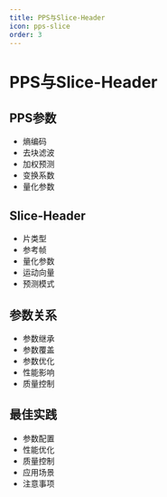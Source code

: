 ```yaml
---
title: PPS与Slice-Header
icon: pps-slice
order: 3
---
```


# PPS与Slice-Header

## PPS参数
- 熵编码
- 去块滤波
- 加权预测
- 变换系数
- 量化参数

## Slice-Header
- 片类型
- 参考帧
- 量化参数
- 运动向量
- 预测模式

## 参数关系
- 参数继承
- 参数覆盖
- 参数优化
- 性能影响
- 质量控制

## 最佳实践
- 参数配置
- 性能优化
- 质量控制
- 应用场景
- 注意事项
